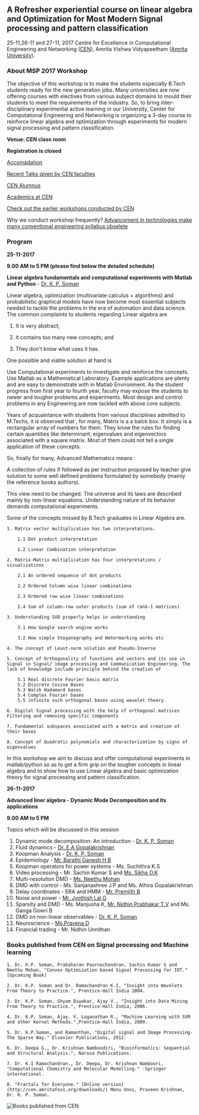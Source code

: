 ## A Refresher experiential course on linear algebra and Optimization for Most Modern Signal processing and pattern classification

25-11,26-11 and 27-11, 2017
Centre for Excellence in Computational Engineering and Networking ([CEN](https://www.amrita.edu/center/computational-engineering-and-networking)),
Amrita Vishwa Vidyapeetham ([Amrita University](https://www.amrita.edu/)).

###  	About MSP 2017 Workshop

The objective of this workshop is to make the students especially B.Tech students ready for the new generation jobs. Many universities are now offering courses with electives from various subject domains to mould their students to meet the requirements of the industry. So, to bring inter-disciplinary experimental active learning in our University, Center for Computational Engineering and Networking is organizing a 3-day course to reinforce linear algebra and optimization through experiments for modern signal processing and pattern classification.

**Venue: CEN class room** 

**Registration is closed**

[Accomadation](https://docs.google.com/forms/d/1w4BnP-1_X5egt42WmcTPcUyYLHTrtlBN2FJYGVLPq3c)

[Recent Talks given by CEN faculties](https://barathiganesh-hb.github.io/cen-talks/)

[CEN Alumnus](http://nlp.amrita.edu/students/index.html)

[Academics at CEN](http://nlp.amrita.edu/cenalumini/cen-alumini.html)

[Check out the earlier workshops conducted by CEN](https://barathiganesh-hb.github.io/cen-workshops/)

Why we conduct workshop frequently?
[Advancement in technologies make many conventional engineering syllabus obselete](https://github.com/BarathiGanesh-HB/cen-deepchem2017/blob/master/RIP.pdf)

### Program

**25-11-2017**

**9.00 AM to 5 PM (please find below the detailed schedule)**

**Linear algebra fundamentals and computational experiments with Matlab and Python** - [Dr. K. P. Soman](http://nlp.amrita.edu:8080/somankp/index.html)

Linear algebra, optimization (multivariate calculus + algorithms) and probabilistic graphical models have now become most essential subjects needed to tackle the problems in the era of automation and data science.
The common complaints to students regarding Linear algebra are

1. It is very abstract;

2. It contains too many new concepts; and

3. They don't know what uses it has.

One possible and viable solution at hand is

Use Computational experiments to investigate and reinforce the concepts. Use Matlab as a Mathematical Laboratory. Example applications are plenty and are easy to demonstrate with in Matlab Environment. As the student progress from first year to fourth year, faculty may expose the students to newer and tougher problems and experiments. Most design and control problems in any Engineering are now tackled with above core subjects.

Years of acquaintance with students from various disciplines admitted to M.Techs, it is observed that , for many, Matrix is a a balck box. It simply is a rectangular array of numbers for them. They know the rules for finding certain quantities like determinant, eigenvalues and eigenvectors associated with a square matrix. Most of them could not tell a single application of these concepts.

So, finally for many, Advanced Mathematics means :

  A collection of rules if followed as per instruction proposed by teacher give solution to some well defined problems formulated by somebody (mainly the reference books authors).

This view need to be changed. The universe and its laws are described mainly by non-linear equations. Understanding nature of its behavior demands computational experiments.

Some of the concepts missed by B.Tech graduates in Linear Algebra are.

    1. Matrix vector multiplication has two interpretations.
        
        1.1 Dot product interpretation
        
        1.2 Linear Combination interpretation
    
    2. Matrix-Matrix multiplication has four interpretations / visualizations
        
        2.1 An ordered sequence of dot products
        
        2.2 Ordered Column wise linear combinations
        
        2.3 Ordered row wise linear combinations
        
        2.4 Sum of column-row outer products (sum of rank-1 matrices) 
        
    3. Understanding SVD properly helps in understanding
        
        3.1 How Google search engine works
        
        3.2 How simple Steganography and Watermarking works etc
    
    4. The concept of Least-norm solution and Pseudo-Inverse
    
    5. Concept of Orthogonality of functions and vectors and its use in Signal in Signal/ image processing and Communication Engineering. The lack of knowledge include principle behind the creation of
        
        5.1 Real discrete Fourier basis matrix
        5.2 Discrete Cosine Bases
        5.3 Walsh Hadamard bases
        5.4 Complex Fourier bases
        5.5 infinite such orthogonal bases using wavelet theory.
    
    6. Digital Signal processing with the help of orthogonal matrices Filtering and removing specific components
    
    7. Fundamental subspaces associated with a matrix and creation of their bases
    
    8. Concept of Quadratic polynomials and characterization by signs of eigenvalues

In this workshop we aim to discuss and offer computational experiments in matlab/python so as to get a firm grip on the tougher concepts in linear algebra and to show how to use Linear algebra and basic optimization theory for signal processing and pattern classification.

**26-11-2017**

**Advanced liner algebra - Dynamic Mode Decomposition and its applications**

**9.00 AM to 5 PM**

Topics which will be discussed in this session

1. Dynamic mode decomposition: An introduction - [Dr. K. P. Soman](https://www.amrita.edu/faculty/kp-soman)
2. Fluid dynamics - [Dr. E.A Gopalakrishnan](https://www.amrita.edu/faculty/ea-gopalakrishnan)
3. Koopman Analysis - [Dr. K. P. Soman](https://www.amrita.edu/faculty/kp-soman)
4. Epidemiology - [Mr. Barathi Ganesh H B](https://sites.google.com/site/barathiganeshhb/)
5. Koopman operators for power systems - Ms. Suchithra K.S
6. Video processing - Mr. Sachin Kumar S and [Ms. Sikha O.K](https://www.amrita.edu/faculty/ok-sikha)
7. Multi-resolution DMD - [Ms. Neethu Mohan](https://scholar.google.co.in/citations?user=B6zK9XYAAAAJ&hl=en&oi=ao)
8. DMD with control - Ms. Sanjanashree J.P and Ms. Athira Gopalakrishnan
9. Delay coordinates - ERA and HMM - [Mr. Premjith B](https://www.researchgate.net/profile/Premjith_B)
10. Noise and power - [Mr. Jyothish Lal G](https://scholar.google.co.in/citations?user=QC0uozEAAAAJ&hl=en&oi=ao)
11. Sparsity and DMD - Ms. Manjusha K, [Mr. Nidhin Prabhakar T.V](https://scholar.google.co.in/citations?user=bFrU-ZgAAAAJ&hl=en&oi=ao) and Ms. Ganga Gowri B
12. DMD on non-linear observables - [Dr. K. P. Soman](https://www.amrita.edu/faculty/kp-soman)
13. Neuroscience - [Ms.Pravena D](https://scholar.google.co.in/citations?user=SJAb1BcAAAAJ&hl=en&oi=ao)
14. Financial trading - Mr. Nidhin Unnithan

### Books published from CEN on Signal processing and Machine learning

    1. Dr. K.P. Soman, Prabaharan Poornachandran, Sachin Kumar S and Neethu Mohan, "Convex Optimization based Signal Processing for IOT." [Upcoming Book]

    2. Dr. K.P. Soman and Dr. Ramachandran K.I, "Insight into Wavelets From Theory to Practice.", Prentice-Hall India 2004.

    3. Dr. K.P. Soman, Shyam Diwakar, Ajay V., "Insight into Data Mining From Theory to Practice.", Prentice-Hall India, 2006.

    4. Dr. K.P. Soman, Ajay. V, Loganathan R., "Machine Learning with SVM and other Kernel Methods.",Prentice-Hall India, 2009.

    5. Dr. K.P.Soman, and Ramanthan, "Digital signal and Image Processing-The Sparse Way." Elsevier Publications, 2012.

    6. Dr. Deepa G., Dr. Krishnan Namboodiri, "Bioinformatics: Sequential and Structural Analysis.", Narosa Publications.

    7. Dr. K.I Ramachandran., Dr. Deepa, Dr. Krishnan Namboori, "Computational Chemistry and Molecular Modelling." -Springer international.

    8. "Fractals for Everyone." [Online version](http://cen.amritafoss.org/downloads/) Manu Unni, Praveen Krishnan, Dr. K. P. Soman.

![Books published from CEN]({{"books.png"}})
